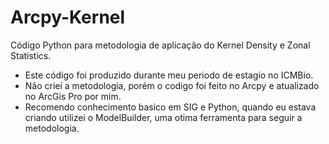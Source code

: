 # Arcpy-Kernel
Código Python para metodologia de aplicação do Kernel Density e Zonal Statistics. 

 - Este código foi produzido durante meu periodo de estagio no ICMBio.
 - Não criei a metodologia, porém o codigo foi feito no Arcpy e atualizado no ArcGis Pro por mim. 
 - Recomendo conhecimento basico em SIG e Python, quando eu estava criando utilizei o ModelBuilder, uma otima ferramenta para seguir a metodologia. 
